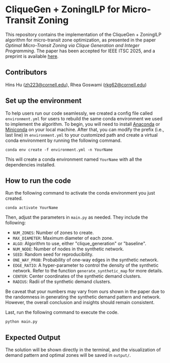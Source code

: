 # CliqueGen + ZoningILP for Micro-Transit Zoning
This repository contains the implementation of the CliqueGen + ZoningILP algorithm for micro-transit zone optimization, as presented in the paper *Optimal Micro-Transit Zoning via Clique Generation and Integer Programming*. The paper has been accepted for IEEE ITSC 2025, and a preprint is available [here](https://www.arxiv.org/abs/2509.11445).

## Contributors
Hins Hu (zh223@cornell.edu), Rhea Goswami (rkg62@cornell.edu)

## Set up the environment
To help users run our code seamlessly, we created a config file called `environment.yml` for users to rebuild the same conda environment we used to implement the algorithm. To begin, you will need to install [Anaconda](https://www.anaconda.com/products/distribution) or [Miniconda](https://docs.conda.io/en/latest/miniconda.html) on your local machine. After that, you can modify the prefix (i.e., last line) in `environment.yml` to your customized path and create a virtual conda environment by running the following command.
```    
conda env create -f environment.yml -n YourName
```
This will create a conda environment named `YourName` with all the dependencies installed.

## How to run the code
Run the following command to activate the conda environment you just created.
```
conda activate YourName
```

Then, adjust the parameters in `main.py` as needed. They include the following:
- `NUM_ZONES`: Number of zones to create.
- `MAX_DIAMETER`: Maximum diameter of each zone.
- `ALGO`: Algorithm to use, either "clique_generation" or "baseline".
- `NUM_NODE`: Number of nodes in the synthetic network.
- `SEED`: Random seed for reproducibility.
- `ONE_WAY_PROB`: Probability of one-way edges in the synthetic network.
- `EDGE_RATIO`: A hyper-parameter to control the density of the synthetic network. Refer to the function `generate_synthetic_map` for more details.
- `CENTER`: Center coordinates of the synthetic demand clusters.
- `RADIUS`: Radii of the synthetic demand clusters.

Be caveat that your numbers may vary from ours shown in the paper due to the randomness in generating the synthetic demand pattern and network. However, the overall conclusion and insights should remain consistent.

Last, run the following command to execute the code.
```
python main.py
```

## Expected Output
The solution will be shown directly in the terminal, and the visualization of demand pattern and optimal zones will be saved in `output/`.
